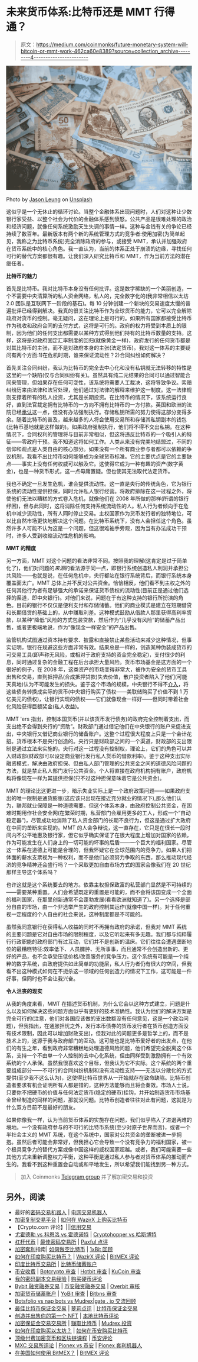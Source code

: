 # 未来货币体系:比特币还是 MMT 行得通？

> 原文：<https://medium.com/coinmonks/future-monetary-system-will-bitcoin-or-mmt-work-462ca60e8389?source=collection_archive---------4----------------------->

![](img/713a38423636e089bccea7bb6753cda8.png)

Photo by [Jason Leung](https://unsplash.com/@ninjason?utm_source=medium&utm_medium=referral) on [Unsplash](https://unsplash.com?utm_source=medium&utm_medium=referral)

这似乎是一个无休止的循环讨论。当整个金融体系出现问题时，人们对这种让少数银行家受益、以整个社会为代价的金融体系感到愤怒。公共产品是很难处理的政治和经济问题，就像任何系统激励天生失调的事情一样。这种与金钱有关的争论已经持续了数百年。最新版本有两个新的系统管理方式的竞争者:使用加密(为简单起见，我称之为比特币系统)完全消除政府的参与，或接受 MMT，承认并加强政府在货币系统中的核心角色。我一直认为，当前的体系正处于崩溃的边缘，寻找任何可行的替代方案都很有趣。让我们深入研究比特币和 MMT，作为当前方法的潜在继任者。

**比特币的魅力**

首先是比特币。我对比特币本身没有任何批评。这是数字稀缺的一个美丽创造，一个不需要中央清算所的私人资金网络，私人的，完全数字化的(我非常相信以太坊 2.0 团队是互联网下一阶段的基石)。每 10 分钟创建一个新块的交易速度太慢的普遍批评已经得到解决。我真的很关注比特币作为全球货币的能力，它可以完全解除政府对货币的控制。毫无疑问，这在理论上是可行的。如果所有国家都接受比特币作为税收和政府合同的支付方式，这将是可行的。政府的权力将受到本质上的限制，因为他们的任何支出都需要以某种方式得到他们持有的比特币数量的支持。这样，这将是对政府固定汇率制度的回归(就像黄金一样)，政府发行的任何货币都是对其比特币的主张，而不是对政府本身的主张(法定货币)。我对这一体系的主要疑问有两个方面:1)在危机时期，谁来保证流动性？2)合同纠纷如何解决？

首先关注合同纠纷，我认为比特币的完全去中心化和没有私钥就无法转移的特性是这里的一个缺陷(仅与合同纠纷有关)。虽然具有纯二元结果的合同可以通过智能合同来管理，但如果存在任何可变性，该系统将需要人工裁决，这将导致争议。索赔纠纷历来由法律和法官处理，他们通过对法律的解释来维护这一制度。这一法律规则支撑着所有的私人投资，尤其是长期投资。在比特币的情况下，该系统运行良好，直到法官裁定拥有比特币的一方向不拥有比特币的一方付款。英国和欧洲的法院已经[承认](https://www.cov.com/en/news-and-insights/insights/2020/05/english-law-challenges-in-recovering-cryptocurrency-ransoms)这一点，但没有办法强制执行。存储私钥所需的努力使得这部分变得多余。随着比特币的普及，越来越多的人将会使用交易所和存储其私钥副本的钱包(比特币基地就是这样做的)。如果政府强制执行，他们将不得不交出私钥。在这种情况下，合同权利的管理将与目前非常相似，但这将违反比特币的一个吸引人的特征——零政府干预。我不知道这将如何工作。人类从来没有完美地结盟过，不同的信仰和观点是人类自由的核心部分。如果没有一个所有商业参与者都可以依赖的争议机制，我看不出比特币如何能够成为全球货币标准。它的主要优点是它的主要缺点——事实上没有任何权威可以触及它。这使得它成为一种有趣的资产(数字黄金)，也是一种货币形式，这一点毋庸置疑。但也使其无法取代法定货币。

我也不确定一旦发生危机，谁会提供流动性。这一直是央行的传统角色，它为银行系统的流动性提供担保，同时允许私人银行经营。将政府排除在这一过程之外，将使他们无法以糟糕的方式卷入危机，就像他们在 2008 年所做的那样(所谓的银行纾困)，但与此同时，这将消除任何支持系统流动性的人。私人行为者倾向于在危机中减少流动性，所有人同时停止交易。主权国家作为货币发行者的独特地位，可以比自然市场更快地解决这个问题。在比特币系统下，没有人会担任这个角色。虽然许多人可能不认为这是一个问题，但这很难袖手旁观，因为当有办法成功干预时，许多人受到收缩流动性危机的影响。

**MMT 的精度**

另一方面，MMT 对这个问题的看法非常不同。按照我的理解(这肯定是过于简单化了)，他们对问题的*来源*的看法源于同一点，即银行系统创造私人利润并承担公共风险——也就是说，在任何危机中，央行都站在银行系统背后，而银行系统本身覆盖面太广。MMT 总体上并不反对公共资金。恰恰相反，他们看不到主权之外的任何其他行为者有足够强大的承诺来保证货币债权的流动性(目前正是通过他们选择的渠道，即中央银行)。对他们来说，问题在于有这种支持的银行所扮演的角色。目前的银行不仅仅是便利支付和存储储蓄。他们的商业模式是建立在短期借贷和长期借贷的基础上的，从中赚取利差。这种模式鼓励从借款人那里获得高利率贷款，以某种“降低”风险的方式包装贷款，然后作为“几乎没有风险”的储蓄产品出售，或者更极端地说，作为“像现金一样安全”的产品出售。

监管机构试图通过资本持有要求、披露和直接禁止某些活动来减少这种情况，但事实证明，银行在规避这些方面非常有效。结果总是一样的，创造某种伪装成货币的可交易工具(即声称无风险，或相对于政府支持的资金完全稳定)，支付很少的利息，同时通过复杂的金融工程在后台承担大量风险。货币市场基金是这方面的一个很好的例子，在 2008 年，这类资产的市场变得非常大，被作为安全的货币工具出售和交易，直到抵押品(合成抵押贷款)失去价值，散户投资者陷入了他们(可能天真地)认为不可能发生的损失。鉴于这个市场的规模，中央银行不得不[介入](https://www.federalreserve.gov/newsevents/speech/yellen20110108a.htm#:~:text=On%20November%2025%2C%202008%2C%20the,formally%20launched%20by%20the%20FOMC.)，将这些债务转换成实际的货币(中央银行购买了债权——美联储购买了价值不到 1 万亿美元的债权)，让银行实现的债权——它们就像现金一样好——但同时带着社会化风险获得巨额奖金(私人收益)。

MMT 'ers 指出，控制本国货币(并以该货币发行债务)的政府完全控制着支出，而支出绝不会得到央行的“资助”。财政部门通过借记他们在中央银行的账户来促进支出，中央银行又借记商业银行的储备账户。这整个过程很大程度上只是一个会计花招。货币根本不是央行创造的。央行只是财政部之间的一个渠道，财政部的支出限制是通过立法来实施的。央行对这一过程没有控制权，理论上，它们的角色可以并入财政部(财政部可以设定商业银行发行私人货币的借款利率)。鉴于这种支出实际融资模式，解决由政府担保、但由私人部门管理的公共资金之间的道德风险问题的方法，就是禁止私人部门发行公共资金。个人将直接在政府机构拥有账户，政府机构将像现在一样为其提供担保(只不过这种担保意味着它是公共资金)。

MMT 的理论比这更进一步，暗示失业实际上是一个政府政策问题——如果政府支出的唯一限制是通货膨胀(这应该只出现在接近充分就业的情况下),那么他们认为，联邦就业保障是一种道德需要。但这个体系本身，由政府控制公共资金，在困难时期用作社会安全网(在繁荣时期，私营部门会雇用更多的工人，形成一个“自动稳定器”)，尽管成功地消除了私人资金部门的长期不良行为，但这是通过扩大政府在中间的垄断来实现的。MMT 的人会争辩说，这一直存在，它只是在很长一段时间内不公平地惠及银行家，但它似乎确实保证了在很大程度上增加对国家的依赖，作为可能发生在人们身上的一切可能的坏事的后盾——一个巨大的福利国家。尽管这一体系在道德上可能是合理的，但我怀疑它在全球范围内的竞争力。如果人们把体面的薪水支票视为一种权利，而不是他们必须努力争取的东西，那么推动现代经济的竞争精神还会盛行吗？一个采取更加自由市场方式的国家会像我们在 20 世纪那样主导这个体系吗？

也许这就是这个系统要去的地方。依靠主权担保致富的私营部门显然是不可持续的——需要某种重置。人们会希望既定的重置是可能的，而不会将该国变成一个全面的福利国家，在那里创新通常不会蓬勃发展(看看欧洲就知道了)。另一个选择是部分自由的市场，由一个非选举产生的政府控制其运作(就像中国一样)。对于任何重视一定程度的个人自由的社会来说，这种制度都是不可能的。

虽然我同意银行在获得私人收益的同时不再拥有政府的承诺，但我对 MMT 系统的主要问题是它对自由市场的限制程度，以及它听起来有多无趣。我们都与纯粹履行行政职能的政府部门有过互动，它们并不是创新的温床。它们往往会遭遇垄断地位的最糟糕特征:效率低下、人员臃肿、无所事事，而且通常不会创造出新的、更好的产品，也不会承受压低价格/改善服务的竞争压力。这个系统有可能是一个纯粹的数字系统，由政府提供如此简单的功能层，私人行为者仍有很大的空间，但我看不出这种模式如何在不扼杀这一领域的任何创造力的情况下工作，这可能是一件好事，但同时也不会让我兴奋。

**令人沮丧的现实**

从我的角度来看，MMT 在描述货币机制，为什么它会以这种方式建立，问题是什么以及如何解决这些问题方面似乎有更好的技术准确性。我认为他们的解决方案是完全可行的(注意，他们对各国应该做的支出数额没有任何意见，这是一个政治问题)，但我指出，在通胀担忧之外，发行本币债券的货币发行者在货币创造方面没有技术限制，因此可以增加财政支出)，但我对此的问题更多是哲学上的，而不是技术上的，这源于我与政府部门的互动。这可能也是比特币爱好者的出发点，在他们的有生之年，看到政府非常糟糕地处理道德风险问题，他们希望完全脱离这个体系，支持一个不由单一个人控制的去中心化系统，但由同样受到激励拥有一个有效系统的个人承保。虽然我很喜欢这个目标，但我认为它不实际。这个系统的两个重要组成部分——不可行的合同纠纷机制和没有流动性支持——无法以分散化的方式提供(至少我不这么认为)，这使得比特币世界从一开始就存在致命缺陷。比特币创造者要求有机会证明所有人都是错的，这种方法能够而且将会奏效。市场人士说，只要你不把硬币的价值与任何法定货币(稳定的硬币)挂钩，并开始制造货币市场基金曾经制造的同样的问题，那就没问题。比特币创造者往往对此有问题，这就是为什么双方目前不是最好的朋友。

如果你像我一样，认为当前货币体系的实施存在问题，我们似乎陷入了进退两难的境地。一个没有政府参与的不可行的比特币系统(至少对原子世界而言)，或者一个半社会主义的 MMT 系统，在这个系统中，国家对公共资金的垄断被进一步拥抱。虽然后者可能会非常好，但我担心它会导致一个没有竞争力的福利国家，被一个极具竞争力的替代方案或像中国这样的威权国家超越。或者，我们可能需要一些其他方式来重新调整权力平衡，这种平衡是通过私人参与者对货币体系的推动而产生的。我看不到这种重置会自动或和平地发生，所以希望我们能找到另一种方式。

> 加入 Coinmonks [Telegram group](https://t.me/joinchat/JaY3hVVw2WhiNmFl) 并了解加密交易和投资

## 另外，阅读

*   最好的[密码交易机器人](/coinmonks/crypto-trading-bot-c2ffce8acb2a) | [电网交易机器人](https://blog.coincodecap.com/grid-trading)
*   [加密复制交易平台](/coinmonks/top-10-crypto-copy-trading-platforms-for-beginners-d0c37c7d698c) | [如何在 WazirX 上购买比特币](/coinmonks/buy-bitcoin-on-wazirx-2d12b7989af1)
*   【Crypto.com 评论】|[|](/coinmonks/crypto-com-review-f143dca1f74c)|[信用交易](/coinmonks/huobi-margin-trading-b3b06cdc1519)
*   [尤霍德勒 vs 科恩洛 vs 霍德诺特](/coinmonks/youhodler-vs-coinloan-vs-hodlnaut-b1050acde55a) | [Cryptohopper vs 哈斯博特](https://blog.coincodecap.com/cryptohopper-vs-haasbot)
*   [杠杆代币](/coinmonks/leveraged-token-3f5257808b22) | [最佳密码交易所](/coinmonks/crypto-exchange-dd2f9d6f3769) | [Paxful 点评](/coinmonks/paxful-review-4daf2354ab70)
*   [加密套利](/coinmonks/crypto-arbitrage-guide-how-to-make-money-as-a-beginner-62bfe5c868f6)指南| [如何做空比特币](/coinmonks/how-to-short-bitcoin-568a2d0b4ae5) | [1xBit 回顾](https://blog.coincodecap.com/1xbit-review)
*   [如何在印度购买比特币？](/coinmonks/buy-bitcoin-in-india-feb50ddfef94) | [WazirX 评论](/coinmonks/wazirx-review-5c811b074f5b) | [BitMEX 评论](https://blog.coincodecap.com/bitmex-review)
*   [印度比特币交易所](/coinmonks/bitcoin-exchange-in-india-7f1fe79715c9) | [比特币储蓄账户](/coinmonks/bitcoin-savings-account-e65b13f92451)
*   [币安收费](/coinmonks/binance-fees-8588ec17965) | [Botcrypto 审查](/coinmonks/botcrypto-review-2021-build-your-own-trading-bot-coincodecap-6b8332d736c7) | [Hotbit 审查](/coinmonks/hotbit-review-cd5bec41dafb) | [KuCoin 审查](https://blog.coincodecap.com/kucoin-review)
*   [我的密码副本交易经验](/coinmonks/my-experience-with-crypto-copy-trading-d6feb2ce3ac5) | [购买硬币评论](https://blog.coincodecap.com/buycoins-review)
*   [Bybit 融资融券交易](/coinmonks/bybit-margin-trading-e5071676244e) | [币安融资融券交易](/coinmonks/binance-margin-trading-c9eb5e9d2116) | [Overbit 审核](/coinmonks/overbit-review-9446ed4f2188)
*   [加密货币储蓄账户](/coinmonks/cryptocurrency-savings-accounts-be3bc0feffbf) | [YoBit 审查](/coinmonks/yobit-review-175464162c62) | [Bitbns 审查](/coinmonks/bitbns-review-38256a07e161)
*   [Botsfolio vs nap bots vs Mudrex](/coinmonks/botsfolio-vs-napbots-vs-mudrex-c81344970c02)|[gate . io 交流回顾](/coinmonks/gate-io-exchange-review-61bf87b7078f)
*   [最佳比特币保证金交易](/coinmonks/bitcoin-margin-trading-exchange-bcbfcbf7b8e3) | [萝莉点评](/coinmonks/lolli-review-e6ddc7895ad8) | [比特币保证金交易](https://blog.coincodecap.com/bityard-margin-trading)
*   [创造并出售你的第一个 NFT](https://blog.coincodecap.com/create-nft) | [本地比特币评论](/coinmonks/localbitcoins-review-6cc001c6ed56)
*   [加密保证金交易交易所](/coinmonks/crypto-margin-trading-exchanges-428b1f7ad108) | [赚取比特币](/coinmonks/earn-bitcoin-6e8bd3c592d9) | [Mudrex 投资](https://blog.coincodecap.com/mudrex-invest-review-the-best-way-to-invest-in-crypto)
*   [如何在印度购买以太坊？](https://blog.coincodecap.com/buy-ethereum-in-india) | [如何在币安购买比特币](https://blog.coincodecap.com/buy-bitcoin-binance)
*   [顶级付费加密货币和区块链课程](https://blog.coincodecap.com/blockchain-courses) | [币安评论](/coinmonks/binance-review-ee10d3bf3b6e)
*   [MXC 交易所评论](/coinmonks/mxc-exchange-review-3af0ec1cba8c) | [Pionex vs 币安](https://blog.coincodecap.com/pionex-vs-binance) | [Pionex 套利机器人](https://blog.coincodecap.com/pionex-arbitrage-bot)
*   [在美国如何使用 BitMEX？](https://blog.coincodecap.com/use-bitmex-in-usa) | [BitMEX 评论](https://blog.coincodecap.com/bitmex-review)